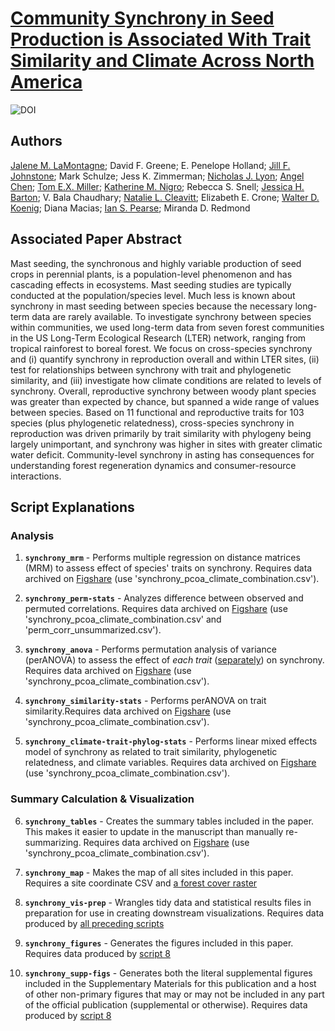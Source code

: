 # [Community Synchrony in Seed Production is Associated With Trait Similarity and Climate Across North America](https://onlinelibrary.wiley.com/doi/ftr/10.1111/ele.14498)

![DOI](https://img.shields.io/badge/DOI-10.1111/ele.14498-blue.svg)

## Authors

[Jalene M. LaMontagne](https://orcid.org/0000-0001-7713-8591); David F. Greene; E. Penelope Holland; [Jill F. Johnstone](https://orcid.org/0000-0001-6131-9339); Mark Schulze; Jess K. Zimmerman; [Nicholas J. Lyon](https://orcid.org/0000-0003-3905-1078); [Angel Chen](https://orcid.org/0000-0003-3515-6710); [Tom E.X. Miller](https://orcid.org/0000-0003-3208-6067); [Katherine M. Nigro](https://orcid.org/0000-0001-5852-3814); Rebecca S. Snell; [Jessica H. Barton](https://orcid.org/0000-0002-2016-4278); V. Bala Chaudhary; [Natalie L. Cleavitt](https://orcid.org/0000-0003-0425-2486); Elizabeth E. Crone; [Walter D. Koenig](https://orcid.org/0000-0001-6207-1427); Diana Macias; [Ian S. Pearse](https://orcid.org/0000-0001-7098-0495); Miranda D. Redmond

## Associated Paper Abstract

Mast seeding, the synchronous and highly variable production of seed crops in perennial plants, is a population-level phenomenon and has cascading effects in ecosystems. Mast seeding studies are typically conducted at the population/species level. Much less is known about synchrony in mast seeding between species because the necessary long-term data are rarely available. To investigate synchrony between species within communities, we used long-term data from seven forest communities in the US Long-Term Ecological Research (LTER) network, ranging from tropical rainforest to boreal forest. We focus on cross-species synchrony and (i) quantify synchrony in reproduction overall and within LTER sites, (ii) test for relationships between synchrony with trait and phylogenetic similarity, and (iii) investigate how climate conditions are related to levels of synchrony. Overall, reproductive synchrony between woody plant species was greater than expected by chance, but spanned a wide range of values between species. Based on 11 functional and reproductive traits for 103 species (plus phylogenetic relatedness), cross-species synchrony in reproduction was driven primarily by trait similarity with phylogeny being largely unimportant, and synchrony was higher in sites with greater climatic water deficit. Community-level synchrony in asting has consequences for understanding forest regeneration dynamics and consumer-resource interactions.

## Script Explanations

### Analysis

1. **`synchrony_mrm`** - Performs multiple regression on distance matrices (MRM) to assess effect of species' traits on synchrony. Requires data archived on <u>Figshare</u> (use 'synchrony_pcoa_climate_combination.csv').

2. **`synchrony_perm-stats`** - Analyzes difference between observed and permuted correlations. Requires data archived on <u>Figshare</u> (use 'synchrony_pcoa_climate_combination.csv' and 'perm_corr_unsummarized.csv').

3. **`synchrony_anova`** - Performs permutation analysis of variance (perANOVA) to assess the effect of _each trait_ (<u>separately</u>) on synchrony. Requires data archived on <u>Figshare</u> (use 'synchrony_pcoa_climate_combination.csv').

4. **`synchrony_similarity-stats`** - Performs perANOVA on trait similarity.Requires data archived on <u>Figshare</u> (use 'synchrony_pcoa_climate_combination.csv').

5. **`synchrony_climate-trait-phylog-stats`** - Performs linear mixed effects model of synchrony as related to trait similarity, phylogenetic relatedness, and climate variables. Requires data archived on <u>Figshare</u> (use 'synchrony_pcoa_climate_combination.csv').

### Summary Calculation & Visualization

6. **`synchrony_tables`** - Creates the summary tables included in the paper. This makes it easier to update in the manuscript than manually re-summarizing. Requires data archived on <u>Figshare</u> (use 'synchrony_pcoa_climate_combination.csv').

7. **`synchrony_map`** - Makes the map of all sites included in this paper. Requires a site coordinate CSV and [a forest cover raster](https://lpdaac.usgs.gov/products/mcd12q1v006/)

8. **`synchrony_vis-prep`** - Wrangles tidy data and statistical results files in preparation for use in creating downstream visualizations. Requires data produced by <u>all preceding scripts</u>

9. **`synchrony_figures`** - Generates the figures included in this paper. Requires data produced by <u>script 8</u>

10. **`synchrony_supp-figs`** - Generates both the literal supplemental figures included in the Supplementary Materials for this publication and a host of other non-primary figures that may or may not be included in any part of the official publication (supplemental or otherwise). Requires data produced by <u>script 8</u>
